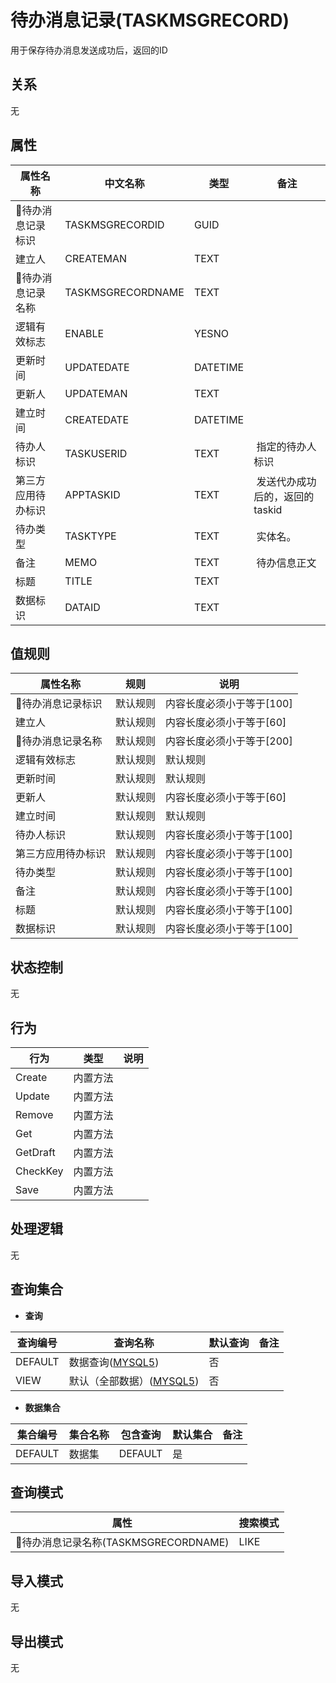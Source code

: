 # 待办消息记录(TASKMSGRECORD)

  用于保存待办消息发送成功后，返回的ID

## 关系
无

## 属性

| 属性名称        |    中文名称    | 类型     |  备注  |
| --------   |------------| -----   |  -------- | 
|待办消息记录标识|TASKMSGRECORDID|GUID|&nbsp;|
|建立人|CREATEMAN|TEXT|&nbsp;|
|待办消息记录名称|TASKMSGRECORDNAME|TEXT|&nbsp;|
|逻辑有效标志|ENABLE|YESNO|&nbsp;|
|更新时间|UPDATEDATE|DATETIME|&nbsp;|
|更新人|UPDATEMAN|TEXT|&nbsp;|
|建立时间|CREATEDATE|DATETIME|&nbsp;|
|待办人标识|TASKUSERID|TEXT|&nbsp;指定的待办人标识|
|第三方应用待办标识|APPTASKID|TEXT|&nbsp;发送代办成功后的，返回的taskid|
|待办类型|TASKTYPE|TEXT|&nbsp;实体名。|
|备注|MEMO|TEXT|&nbsp;待办信息正文|
|标题|TITLE|TEXT|&nbsp;|
|数据标识|DATAID|TEXT|&nbsp;|

## 值规则
| 属性名称    | 规则    |  说明  |
| --------   |------------| ----- | 
|待办消息记录标识|默认规则|内容长度必须小于等于[100]|
|建立人|默认规则|内容长度必须小于等于[60]|
|待办消息记录名称|默认规则|内容长度必须小于等于[200]|
|逻辑有效标志|默认规则|默认规则|
|更新时间|默认规则|默认规则|
|更新人|默认规则|内容长度必须小于等于[60]|
|建立时间|默认规则|默认规则|
|待办人标识|默认规则|内容长度必须小于等于[100]|
|第三方应用待办标识|默认规则|内容长度必须小于等于[100]|
|待办类型|默认规则|内容长度必须小于等于[100]|
|备注|默认规则|内容长度必须小于等于[100]|
|标题|默认规则|内容长度必须小于等于[100]|
|数据标识|默认规则|内容长度必须小于等于[100]|

## 状态控制

无


## 行为
| 行为    | 类型    |  说明  |
| --------   |------------| ----- | 
|Create|内置方法|&nbsp;|
|Update|内置方法|&nbsp;|
|Remove|内置方法|&nbsp;|
|Get|内置方法|&nbsp;|
|GetDraft|内置方法|&nbsp;|
|CheckKey|内置方法|&nbsp;|
|Save|内置方法|&nbsp;|

## 处理逻辑
无

## 查询集合

* **查询**

| 查询编号 | 查询名称       | 默认查询 |   备注|
| --------  | --------   | --------   | ----- |
|DEFAULT|数据查询([MYSQL5](../../appendix/query_MYSQL5.md#TaskMsgRecord_Default))|否|&nbsp;|
|VIEW|默认（全部数据）([MYSQL5](../../appendix/query_MYSQL5.md#TaskMsgRecord_View))|否|&nbsp;|

* **数据集合**

| 集合编号 | 集合名称   |  包含查询  | 默认集合 |   备注|
| --------  | --------   | -------- | --------   | ----- |
|DEFAULT|数据集|DEFAULT|是|&nbsp;|

## 查询模式
| 属性      |    搜索模式     |
| --------   |------------|
|待办消息记录名称(TASKMSGRECORDNAME)|LIKE|

## 导入模式
无


## 导出模式
无
